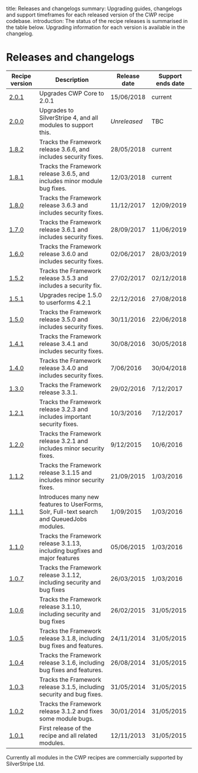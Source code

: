 title: Releases and changelogs
summary: Upgrading guides, changelogs and support timeframes for each released version of the CWP recipe codebase.
introduction: The status of the recipe releases is summarised in the table below. Upgrading information for each version is available in the changelog.

# Releases and changelogs

| Recipe version | Description | Release date | Support ends date |
| -------------- | ----------- | ------------ | ----------------- |
| [2.0.1](cwp_recipe_basic_2.0.1) | Upgrades CWP Core to 2.0.1 | 15/06/2018 | current |
| [2.0.0](cwp_recipe_basic_2.0.0) | Upgrades to SilverStripe 4, and all modules to support this. | _Unreleased_ | TBC |
| [1.8.2](cwp_recipe_basic_1.8.2) | Tracks the Framework release 3.6.6, and includes security fixes. | 28/05/2018 | current |
| [1.8.1](cwp_recipe_basic_1.8.1) | Tracks the Framework release 3.6.5, and includes minor module bug fixes. | 12/03/2018 | current |
| [1.8.0](cwp_recipe_basic_1.8.0) | Tracks the Framework release 3.6.3 and includes security fixes. | 11/12/2017 | 12/09/2019 |
| [1.7.0](cwp_recipe_basic_1.7.0) | Tracks the Framework release 3.6.1 and includes security fixes. | 28/09/2017 | 11/06/2019 |
| [1.6.0](cwp_recipe_basic_1.6.0) | Tracks the Framework release 3.6.0 and includes security fixes. | 02/06/2017 | 28/03/2019 |
| [1.5.2](cwp_recipe_basic_1.5.2) | Tracks the Framework release 3.5.3 and includes a security fix. | 27/02/2017 | 02/12/2018 |
| [1.5.1](cwp_recipe_basic_1.5.1) | Upgrades recipe 1.5.0 to userforms 4.2.1 | 22/12/2016 | 27/08/2018 |
| [1.5.0](cwp_recipe_basic_1.5.0) | Tracks the Framework release 3.5.0 and includes security fixes. | 30/11/2016 | 22/06/2018 |
| [1.4.1](cwp_recipe_basic_1.4.1) | Tracks the Framework release 3.4.1 and includes security fixes. | 30/08/2016 | 30/05/2018 |
| [1.4.0](cwp_recipe_basic_1.4.0) | Tracks the Framework release 3.4.0 and includes security fixes. | 7/06/2016 | 30/04/2018 |
| [1.3.0](cwp_recipe_basic_1.3.0) | Tracks the Framework release 3.3.1. | 29/02/2016 | 7/12/2017 |
| [1.2.1](cwp_recipe_basic_1.2.1) | Tracks the Framework release 3.2.3 and includes important security fixes. | 10/3/2016 | 7/12/2017 |
| [1.2.0](cwp_recipe_basic_1.2.0) | Tracks the Framework release 3.2.1 and includes minor security fixes. | 9/12/2015 | 10/6/2016 |
| [1.1.2](cwp_recipe_basic_1.1.2) | Tracks the Framework release 3.1.15 and includes minor security fixes. | 21/09/2015 | 1/03/2016 |
| [1.1.1](cwp_recipe_basic_1.1.1) | Introduces many new features to UserForms, Solr, Full-text search and QueuedJobs modules. | 1/09/2015 | 1/03/2016 |
| [1.1.0](cwp_recipe_basic_1.1.0) | Tracks the Framework release 3.1.13, including bugfixes and major features | 05/06/2015 | 1/03/2016 |
| [1.0.7](cwp_recipe_basic_1.0.7) | Tracks the Framework release 3.1.12, including security and bug fixes | 26/03/2015 | 1/03/2016 |
| [1.0.6](cwp_recipe_basic_1.0.6) | Tracks the Framework release 3.1.10, including security and bug fixes | 26/02/2015 | 31/05/2015 |
| [1.0.5](cwp_recipe_basic_1.0.5) | Tracks the Framework release 3.1.8, including bug fixes and features. | 24/11/2014 | 31/05/2015 |
| [1.0.4](cwp_recipe_basic_1.0.4) | Tracks the Framework release 3.1.6, including bug fixes and features. | 26/08/2014 | 31/05/2015 |
| [1.0.3](cwp_recipe_basic_1.0.3) | Tracks the Framework release 3.1.5, including security and bug fixes. | 31/05/2014 | 31/05/2015 |
| [1.0.2](cwp_recipe_basic_1.0.2) | Tracks the Framework release 3.1.2 and fixes some module bugs. | 30/01/2014 | 31/05/2015 |
| [1.0.1](cwp_recipe_basic_1.0.1) | First release of the recipe and all related modules. | 12/11/2013 | 31/05/2015 |

Currently all modules in the CWP recipes are commercially supported by SilverStripe Ltd.
